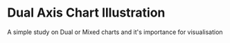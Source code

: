 # Dual Axis Chart Illustration
A simple study on Dual or Mixed charts and it's importance for visualisation
